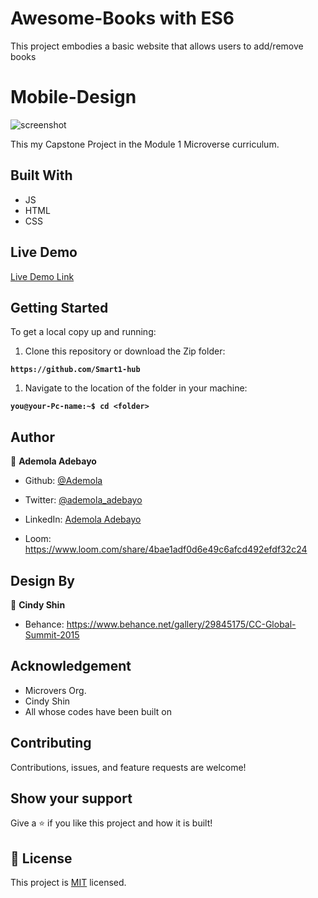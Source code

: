 # Awesome-Books with ES6
This project embodies a basic website that allows users to add/remove books
# Mobile-Design

![screenshot]()

This my Capstone Project in the Module 1 Microverse curriculum.

## Built With

- JS
- HTML
- CSS

## Live Demo

[Live Demo Link]()

## Getting Started

To get a local copy up and running:

1. Clone this repository or download the Zip folder:

**``https://github.com/Smart1-hub``**

1. Navigate to the location of the folder in your machine:

**``you@your-Pc-name:~$ cd <folder>``**

## Author

👤 **Ademola Adebayo**

- Github: [@Ademola](https://github.com/Smart1-hub)

- Twitter: [@ademola_adebayo](https://twitter.com/ademola_adebayo)

- LinkedIn: [Ademola Adebayo](https://www.linkedin.com/in/ademola-adebayo-81051578/)

- Loom: 
https://www.loom.com/share/4bae1adf0d6e49c6afcd492efdf32c24

## Design By

👤 **Cindy Shin**

- Behance: https://www.behance.net/gallery/29845175/CC-Global-Summit-2015

## Acknowledgement

- Microvers Org.
- Cindy Shin
- All whose codes have been built on

## Contributing

Contributions, issues, and feature requests are welcome!

## Show your support

Give a ⭐ if you like this project and how it is built!


## 📝 License

This project is [MIT](https://github.com/microverseinc/readme-template/blob/master/MIT.md) licensed.